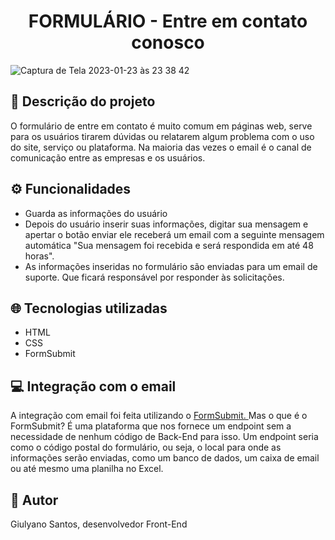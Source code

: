 <h1 align="center"> FORMULÁRIO - Entre em contato conosco </h1>

![Captura de Tela 2023-01-23 às 23 38 42](https://user-images.githubusercontent.com/94020264/214202022-c898b822-203a-438a-b09d-f96ba1af7afe.png)

## :rocket: Descrição do projeto 
O formulário de entre em contato é muito comum em páginas web, serve para os usuários tirarem dúvidas ou relatarem algum problema com o uso do site, serviço ou plataforma. Na maioria das vezes o email é o canal de comunicação entre as empresas e os usuários. 

## :gear: Funcionalidades

<ul>
  
  <li>Guarda as informações do usuário </li>  
  <li> Depois do usuário inserir suas informações, digitar sua mensagem e apertar o botão enviar ele receberá um email com a seguinte mensagem automática  "Sua mensagem foi recebida e será respondida em até 48 horas". </li>
  <li> As informações inseridas no formulário são enviadas para um email de suporte. Que ficará responsável por responder às solicitações. </li>
</ul> 

## :globe_with_meridians:	 Tecnologias utilizadas

<ul> 
  <li> HTML </li>
    <li> CSS </li>
    <li> FormSubmit </li>
  
  </ul>

## 💻 Integração com o email

<p> A integração com email foi feita utilizando o <a href="https://formsubmit.co/" target='_blank'> FormSubmit. <a/> Mas o que é o FormSubmit? É uma plataforma que nos fornece um endpoint sem a necessidade de nenhum código de Back-End para isso. Um endpoint seria como o código postal do formulário, ou seja,  o local para onde as informações serão enviadas, como um banco de dados, um caixa de email ou até mesmo uma planilha no Excel. 
  


## :man: Autor 
    
<p> Giulyano Santos, desenvolvedor Front-End  </p>


